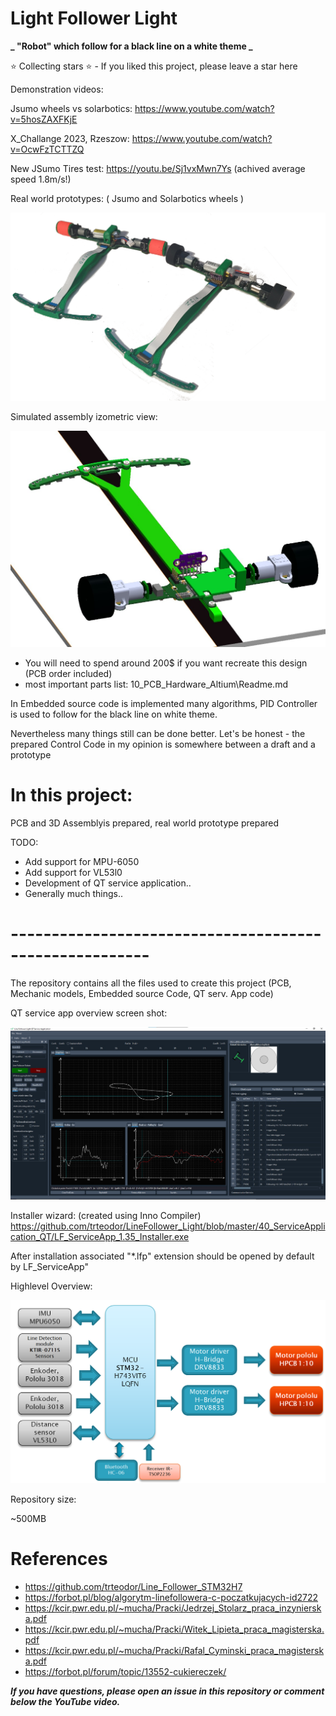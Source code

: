 # Light Follower Light

**_ "Robot" which follow for a black line on a white theme _**

⭐ Collecting stars ⭐ - If you liked this project, please leave a star here

Demonstration videos:

Jsumo wheels vs solarbotics:
https://www.youtube.com/watch?v=5hosZAXFKjE

X_Challange 2023, Rzeszow:
https://www.youtube.com/watch?v=OcwFzTCTTZQ

New JSumo Tires test:
https://youtu.be/Sj1vxMwn7Ys (achived average speed 1.8m/s!)

Real world prototypes:    ( Jsumo and Solarbotics wheels )

![FristPrototypePhoto](https://github.com/trteodor/LineFollower_Light/blob/master/60_Pictures/BothRobotsIzoView.png)

Simulated assembly izometric view:

![Izometric3D_View](https://github.com/trteodor/LineFollower_Light/blob/master/60_Pictures/IzometricAssemblySimu.jpg)

  * You will need to spend around 200$ if you want recreate this design (PCB order included)
  * most important parts list: 10_PCB_Hardware_Altium\Readme.md


In Embedded source code is implemented many algorithms, PID Controller is used to follow for the black line on white theme.

Nevertheless many things still can be done better. Let's be honest - the prepared Control Code in my opinion is somewhere between a draft and a prototype

# In this project:

PCB and 3D Assemblyis prepared, real world prototype prepared

TODO:
* Add support for MPU-6050
* Add support for VL53l0
* Development of QT service application..
* Generally much things..

# -------------------------------------------------------
The repository contains all the files used to create this project (PCB, Mechanic models, Embedded source Code, QT serv. App code)

QT service app overview screen shot:

![QtApp](https://github.com/trteodor/LineFollower_Light/blob/master/60_Pictures/QT_servApplScreenShotEx.jpg)


Installer wizard:  (created using Inno Compiler)
https://github.com/trteodor/LineFollower_Light/blob/master/40_ServiceApplication_QT/LF_ServiceApp_1.35_Installer.exe

After installation associated "*.lfp" extension should be opened by default by LF_ServiceApp"

Highlevel Overview:

![HighLevelOverview](https://github.com/trteodor/LineFollower_Light/blob/master/60_Pictures/HighLevelOverview_.png)

Repository size:

 ~500MB

# References
* https://github.com/trteodor/Line_Follower_STM32H7
* https://forbot.pl/blog/algorytm-linefollowera-c-poczatkujacych-id2722
* https://kcir.pwr.edu.pl/~mucha/Pracki/Jedrzej_Stolarz_praca_inzynierska.pdf
* https://kcir.pwr.edu.pl/~mucha/Pracki/Witek_Lipieta_praca_magisterska.pdf
* https://kcir.pwr.edu.pl/~mucha/Pracki/Rafal_Cyminski_praca_magisterska.pdf
* https://forbot.pl/forum/topic/13552-cukiereczek/

**_If you have questions, please open an issue in this repository or comment below the YouTube video._**
